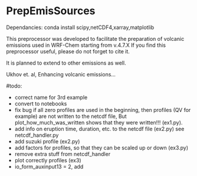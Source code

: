 # PrepEmisSources

Dependancies:
conda install scipy,netCDF4,xarray,matplotlib

This preprocessor was developed to facilitate the preparation of volcanic emissions used in WRF-Chem starting from v.4.7.X
If you find this preprocessor useful, please do not forget to cite it.

It is planned to extend to other emissions as well.

Ukhov et. al, Enhancing volcanic emissions...



#todo:
- correct name for 3rd example
- convert to notebooks
- fix bug if all zero profiles are used in the beginning, then profiles (QV for example) are not written to the netcdf file, But plot_how_much_was_written shows that they were written!!! (ex1.py).
- add info on eruption time, duration, etc. to the netcdf file (ex2.py) see netcdf_handler.py
- add suzuki profile (ex2.py)
- add factors for profiles, so that they can be scaled up or down (ex3.py)
- remove extra stuff from netcdf_handler
- plot correctly profiles (ex3)
- io_form_auxinput13                  = 2,  add